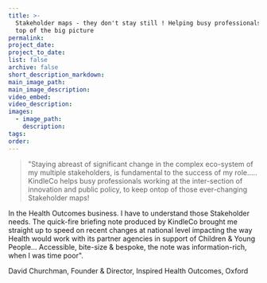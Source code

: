 ```yaml
---
title: >-
  Stakeholder maps - they don't stay still ! Helping busy professionals stay on
  top of the big picture
permalink:
project_date:
project_to_date:
list: false
archive: false
short_description_markdown:
main_image_path:
main_image_description:
video_embed:
video_description:
images:
  - image_path:
    description:
tags:
order:
---
```


> "Staying abreast of significant change in the complex eco-system of my multiple stakeholders, is fundamental to the success of my role….. KindleCo helps busy professionals working at the inter-section of innovation and public policy, to keep ontop of those ever-changing Stakeholder maps\!

In the Health Outcomes business. I have to understand those Stakeholder needs. The quick-fire briefing note produced by KindleCo brought me straight up to speed on recent changes at national level impacting the way Health would work with its partner agencies in support of Children & Young People… Accessible, bite-size & bespoke, the note was information-rich, when I was time poor".

David Churchman, Founder & Director, Inspired Health Outcomes, Oxford
